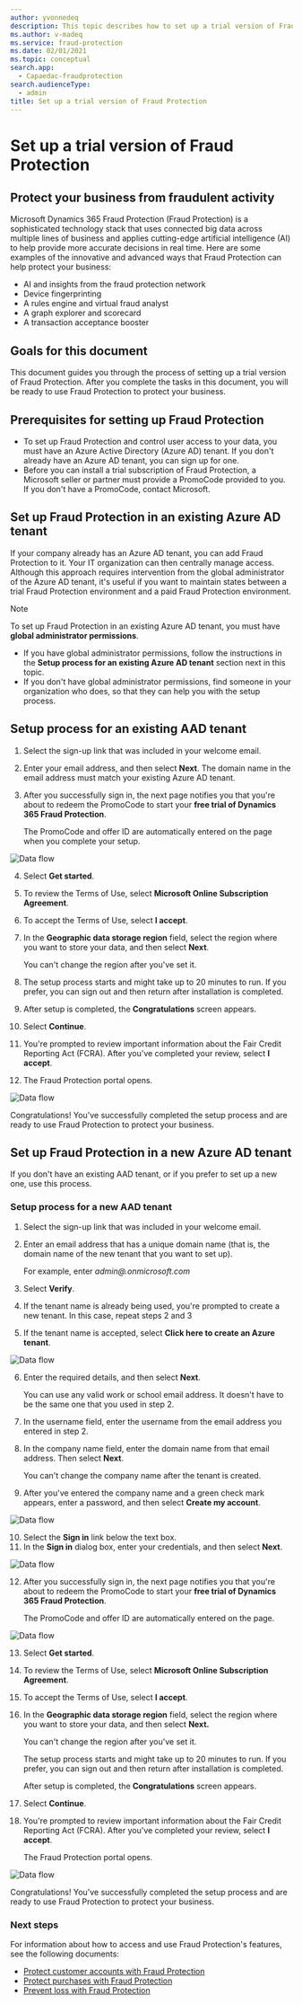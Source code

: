 ```yaml
---
author: yvonnedeq
description: This topic describes how to set up a trial version of Fraud Protection.
ms.author: v-madeq
ms.service: fraud-protection
ms.date: 02/01/2021
ms.topic: conceptual
search.app: 
  - Capaedac-fraudprotection
search.audienceType:
  - admin
title: Set up a trial version of Fraud Protection
---
```


# Set up a trial version of Fraud Protection

## Protect your business from fraudulent activity

Microsoft Dynamics 365 Fraud Protection (Fraud Protection) is a sophisticated technology stack that uses connected big data across multiple lines of business and applies cutting-edge artificial intelligence (AI) to help provide more accurate decisions in real time.
Here are some examples of the innovative and advanced ways that Fraud Protection can help protect your business:

- AI and insights from the fraud protection network
- Device fingerprinting
- A rules engine and virtual fraud analyst
- A graph explorer and scorecard
- A transaction acceptance booster

## Goals for this document

This document guides you through the process of setting up a trial version of Fraud Protection.
After you complete the tasks in this document, you will be ready to use Fraud Protection to protect your business.

## Prerequisites for setting up Fraud Protection

- To set up Fraud Protection and control user access to your data, you must have an Azure Active Directory (Azure AD) tenant. If you don't already have an Azure AD tenant, you can sign up for one.
- Before you can install a trial subscription of Fraud Protection, a Microsoft seller or partner must provide a PromoCode provided to you. If you don't have a PromoCode, contact Microsoft.

## Set up Fraud Protection in an existing Azure AD tenant

If your company already has an Azure AD tenant, you can add Fraud Protection to it. Your IT organization can then centrally manage access.  Although this approach requires intervention from the global administrator of the Azure AD tenant, it's useful if you want to maintain states between a trial Fraud Protection environment and a paid Fraud Protection environment.

  > [!NOTE]
  > To set up Fraud Protection in an existing Azure AD tenant, you must have **global administrator permissions**.

- If you have global administrator permissions, follow the instructions in the **Setup process for an existing Azure AD tenant** section next in this topic.
- If you don't have global administrator permissions, find someone in your organization who does, so that they can help you with the setup process.

## Setup process for an existing AAD tenant

1.	Select the sign-up link that was included in your welcome email.
2.	Enter your email address, and then select **Next**. The domain name in the email address must match your existing Azure AD tenant.
3.	After you successfully sign in, the next page notifies you that you're about to redeem the PromoCode to start your **free trial of Dynamics 365 Fraud Protection**.

  	The PromoCode and offer ID are automatically entered on the page when you complete your setup.

![Data flow](media/promocode-images/get-started.png)

4.	Select **Get started**.
5.	To review the Terms of Use, select **Microsoft Online Subscription Agreement**.
6.	To accept the Terms of Use, select **I accept**.
7.	In the **Geographic data storage region** field, select the region where you want to store your data, and then select **Next**.

    You can't change the region after you've set it.

8.	The setup process starts and might take up to 20 minutes to run. If you prefer, you can sign out and then return after installation is completed.
9.	After setup is completed, the **Congratulations** screen appears.
10.	Select **Continue**.
11.	You're prompted to review important information about the Fair Credit Reporting Act (FCRA). After you've completed your review, select **I accept**.
12.	The Fraud Protection portal opens.

![Data flow](media/promocode-images/DFP-Portal.png)

Congratulations! You've successfully completed the setup process and are ready to use Fraud Protection to protect your business.

## Set up Fraud Protection in a new Azure AD tenant

If you don't have an existing AAD tenant, or if you prefer to set up a new one, use this process.

### Setup process for a new AAD tenant 

1.	Select the sign-up link that was included in your welcome email.
2.	Enter an email address that has a unique domain name (that is, the domain name of the new tenant that you want to set up).

    For example, enter *admin@<your choice of domain name>.onmicrosoft.com*

3.	Select **Verify**.
4.	If the tenant name is already being used, you're prompted to create a new tenant. In this case, repeat steps 2 and 3
5.	If the tenant name is accepted, select **Click here to create an Azure tenant**.

![Data flow](media/promocode-images/create-azure-tenant.png)

6.	Enter the required details, and then select **Next**.

    You can use any valid work or school email address. It doesn't have to be the same one that you used in step 2.

7.	In the username field, enter the username from the email address you entered in step 2.
8.	In the company name field, enter the domain name from that email address. Then select **Next**.

    You can't change the company name after the tenant is created.

9.	After you've entered the company name and a green check mark appears, enter a password, and then select **Create my account**.

![Data flow](media/promocode-images/create-account.png)    

10.	Select the **Sign in** link below the text box.
11.	In the **Sign in** dialog box, enter your credentials, and then select **Next**.

![Data flow](media/promocode-images/sign-in.png)

12. After you successfully sign in, the next page notifies you that you're about to redeem the PromoCode to start your **free trial of Dynamics 365 Fraud Protection**. 

    The PromoCode and offer ID are automatically entered on the page.
  
![Data flow](media/promocode-images/get-started.png)

13.	Select **Get started**.
14.	To review the Terms of Use, select **Microsoft Online Subscription Agreement**.
15.	To accept the Terms of Use, select **I accept**.
16.	In the **Geographic data storage region** field, select the region where you want to store your data, and then select **Next.** 

    You can't change the region after you've set it.
    
    The setup process starts and might take up to 20 minutes to run. If you prefer, you can sign out and then return after installation is completed.
    
    After setup is completed, the **Congratulations** screen appears.

17.	Select **Continue**.
18.	You're prompted to review important information about the Fair Credit Reporting Act (FCRA). After you've completed your review, select **I accept**.

    The Fraud Protection portal opens.
    
![Data flow](media/promocode-images/DFP-Portal.png)

Congratulations! You've successfully completed the setup process and are ready to use Fraud Protection to protect your business.

### Next steps

For information about how to access and use Fraud Protection's features, see the following documents:

- [Protect customer accounts with Fraud Protection](promocode-set-up-account-protection.md)
-	[Protect purchases with Fraud Protection](/promocode-set-up-purchase-protection.md)
-	[Prevent loss with Fraud Protection](promocode-set-up-loss-prevention.md)
